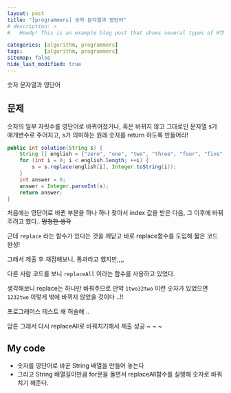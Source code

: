 ```yaml
---
layout: post
title: "[programmers] 숫자 문자열과 영단어"
# description: >
#   Howdy! This is an example blog post that shows several types of HTML content supported in this theme.

categories: [algorithm, programmers]
tags:       [algorithm, programmers]
sitemap: false
hide_last_modified: true
---
```

숫자 문자열과 영단어






## 문제

숫자의 일부 자릿수를 영단어로 바뀌어졌거나, 혹은 바뀌지 않고 그대로인 문자열 s가 매개변수로 주어지고, s가 의미하는 원래 숫자를 return 하도록 만들어라!

```java
public int solution(String s) {
    String [] english = {"zero", "one", "two", "three", "four", "five", "six", "seven", "eight", "nine"};
    for (int i = 0; i < english.length; ++i) {
        s = s.replace(english[i], Integer.toString(i));
    }
    int answer = 0;
    answer = Integer.parseInt(s);
    return answer;
}
```

처음에는 영단어로 바뀐 부분을 하나 하나 찾아서 index 값을 받은 다음, 그 이후에 바꿔주려고 했다.. ~~멍청한 생각~~

근데 `replace` 라는 함수가 있다는 것을 깨닫고 바로 replace함수를 도입해 짧은 코드 완성!

그래서 제출 후 채점해보니, 통과라고 했지만,,,,

다른 사람 코드를 보니 `replaceAll`  이라는 함수를 사용하고 있었다.

생각해보니 replace는 하나만 바꿔주므로 만약 `1two32two` 이런 숫자가 있었으면 `1232two` 이렇게 밖에 바뀌지 않았을 것이다 ..!!

프로그래머스 테스트 왜 허술해 ..

암튼 그래서 다시 replaceAll로 바꿔치기해서 제출 성공 ~ ~ ~

## My code

- 숫자를 영단어로 바꾼 String 배열을 만들어 놓는다
- 그리고 String 배열길이만큼 for문을 돌면서 replaceAll함수를 실행해 숫자로 바꿔치기 해준다.